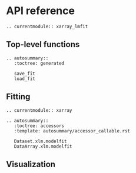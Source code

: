# API reference

```{eval-rst}
.. currentmodule:: xarray_lmfit
```

## Top-level functions

```{eval-rst}
.. autosummary::
   :toctree: generated

   save_fit
   load_fit
```

## Fitting

```{eval-rst}
.. currentmodule:: xarray

.. autosummary::
   :toctree: accessors
   :template: autosummary/accessor_callable.rst

   Dataset.xlm.modelfit
   DataArray.xlm.modelfit
```

## Visualization

